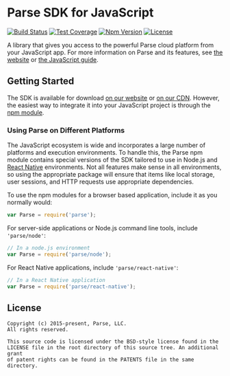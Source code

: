 # Parse SDK for JavaScript
[![Build Status][build-status-svg]][build-status-link]
[![Test Coverage][coverage-status-svg]][coverage-status-link]
[![Npm Version][npm-svg]][npm-link]
[![License][license-svg]][license-link]

A library that gives you access to the powerful Parse cloud platform from your JavaScript app. For more information on Parse and its features, see [the website](https://parse.com) or [the JavaScript guide](https://parse.com/docs/js/guide).

## Getting Started

The SDK is available for download [on our website](https://parse.com/downloads) or [on our CDN](http://www.parsecdn.com/js/parse-latest.js). However, the easiest way to integrate it into your JavaScript project is through the [npm module](https://npmjs.org/parse).

### Using Parse on Different Platforms

The JavaScript ecosystem is wide and incorporates a large number of platforms and execution environments. To handle this, the Parse npm module contains special versions of the SDK tailored to use in Node.js and [React Native](https://facebook.github.io/react-native/) environments. Not all features make sense in all environments, so using the appropriate package will ensure that items like local storage, user sessions, and HTTP requests use appropriate dependencies.

To use the npm modules for a browser based application, include it as you normally would:

```js
var Parse = require('parse');
```

For server-side applications or Node.js command line tools, include `'parse/node'`:

```js
// In a node.js environment
var Parse = require('parse/node');
```

For React Native applications, include `'parse/react-native'`:
```js
// In a React Native application
var Parse = require('parse/react-native');
```

## License

```
Copyright (c) 2015-present, Parse, LLC.
All rights reserved.

This source code is licensed under the BSD-style license found in the
LICENSE file in the root directory of this source tree. An additional grant 
of patent rights can be found in the PATENTS file in the same directory.
```

 [build-status-svg]: https://travis-ci.org/ParsePlatform/Parse-SDK-JS.svg?branch=master
 [build-status-link]: https://travis-ci.org/ParsePlatform/Parse-SDK-JS
 [coverage-status-svg]: https://coveralls.io/repos/ParsePlatform/Parse-SDK-JS/badge.svg?branch=master&service=github
 [coverage-status-link]: https://coveralls.io/github/ParsePlatform/Parse-SDK-JS?branch=master
 [npm-svg]: https://badge.fury.io/js/parse.svg
 [npm-link]: https://npmjs.org/parse
 [license-svg]: https://img.shields.io/badge/license-BSD-lightgrey.svg
 [license-link]: https://github.com/ParsePlatform/Parse-SDK-JS/blob/master/LICENSE
